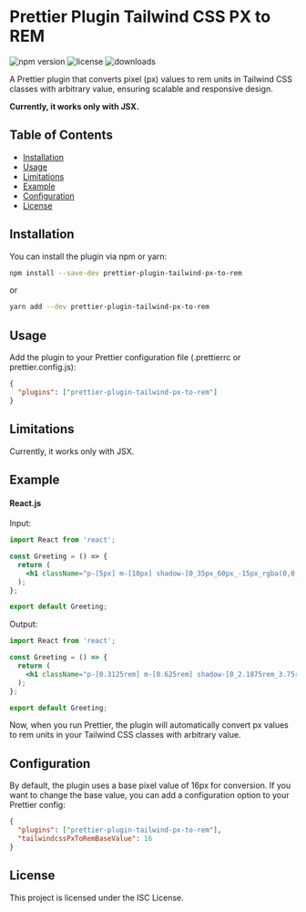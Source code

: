 # Prettier Plugin Tailwind CSS PX to REM

![npm version](https://img.shields.io/npm/v/prettier-plugin-tailwind-px-to-rem)
![license](https://img.shields.io/npm/l/prettier-plugin-tailwind-px-to-rem)
![downloads](https://img.shields.io/npm/dt/prettier-plugin-tailwind-px-to-rem)

A Prettier plugin that converts pixel (px) values to rem units in Tailwind CSS classes with arbitrary value, ensuring scalable and responsive design.

**Currently, it works only with JSX.**

## Table of Contents

- [Installation](#installation)
- [Usage](#usage)
- [Limitations](#limitations)
- [Example](#example)
- [Configuration](#configuration)
- [License](#license)

## Installation

You can install the plugin via npm or yarn:

```bash
npm install --save-dev prettier-plugin-tailwind-px-to-rem
```
or
```bash
yarn add --dev prettier-plugin-tailwind-px-to-rem
```

## Usage

Add the plugin to your Prettier configuration file (.prettierrc or prettier.config.js):

```json
{
  "plugins": ["prettier-plugin-tailwind-px-to-rem"]
}
```

## Limitations

Currently, it works only with JSX.

## Example

#### React.js

Input:

```jsx
import React from 'react';

const Greeting = () => {
  return (
    <h1 className="p-[5px] m-[10px] shadow-[0_35px_60px_-15px_rgba(0,0,0,0.3)]">Hello, world!</h1>
  );
};

export default Greeting;
```

Output:

```jsx
import React from 'react';

const Greeting = () => {
  return (
    <h1 className="p-[0.3125rem] m-[0.625rem] shadow-[0_2.1875rem_3.75rem_-0.9375rem_rgba(0,0,0,0.3)]">Hello, world!</h1>
  );
};

export default Greeting;
```

Now, when you run Prettier, the plugin will automatically convert px values to rem units in your Tailwind CSS classes with arbitrary value.

## Configuration

By default, the plugin uses a base pixel value of 16px for conversion. If you want to change the base value, you can add a configuration option to your Prettier config:

```json
{
  "plugins": ["prettier-plugin-tailwind-px-to-rem"],
  "tailwindcssPxToRemBaseValue": 16
}
```

## License

This project is licensed under the ISC License.
